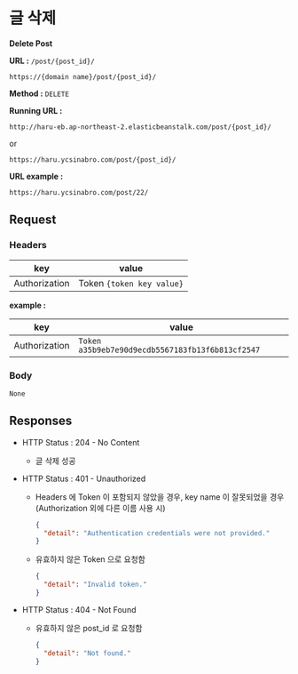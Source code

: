# 글 삭제

**Delete Post**

**URL :** `/post/{post_id}/`

`https://{domain name}/post/{post_id}/`

**Method :** `DELETE`

**Running URL :**

`http://haru-eb.ap-northeast-2.elasticbeanstalk.com/post/{post_id}/`

or

`https://haru.ycsinabro.com/post/{post_id}/`

**URL example :**

`https://haru.ycsinabro.com/post/22/`

## Request

### Headers

key           | value
------------- | -------------------------
Authorization | Token `{token key value}`

**example :**

key           | value
------------- | ------------------------------------------------
Authorization | `Token a35b9eb7e90d9ecdb5567183fb13f6b813cf2547`

### Body

`None`

## Responses

- HTTP Status : 204 - No Content

  - 글 삭제 성공

- HTTP Status : 401 - Unauthorized

  - Headers 에 Token 이 포함되지 않았을 경우, key name 이 잘못되었을 경우 (Authorization 외에 다른 이름 사용 시)

    ```json
    {
      "detail": "Authentication credentials were not provided."
    }
    ```

  - 유효하지 않은 Token 으로 요청함

    ```json
    {
      "detail": "Invalid token."
    }
    ```

- HTTP Status : 404 - Not Found

  - 유효하지 않은 post_id 로 요청함

    ```json
    {
      "detail": "Not found."
    }
    ```
